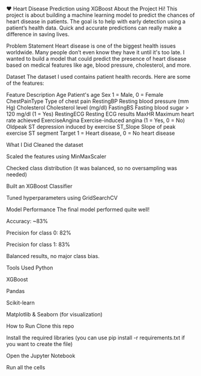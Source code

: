 ❤️ Heart Disease Prediction using XGBoost
About the Project
Hi! This project is about building a machine learning model to predict the chances of heart disease in patients. The goal is to help with early detection using a patient’s health data. Quick and accurate predictions can really make a difference in saving lives.

Problem Statement
Heart disease is one of the biggest health issues worldwide. Many people don’t even know they have it until it's too late. I wanted to build a model that could predict the presence of heart disease based on medical features like age, blood pressure, cholesterol, and more.

Dataset
The dataset I used contains patient health records. Here are some of the features:

Feature	Description
Age	Patient's age
Sex	1 = Male, 0 = Female
ChestPainType	Type of chest pain
RestingBP	Resting blood pressure (mm Hg)
Cholesterol	Cholesterol level (mg/dl)
FastingBS	Fasting blood sugar > 120 mg/dl (1 = Yes)
RestingECG	Resting ECG results
MaxHR	Maximum heart rate achieved
ExerciseAngina	Exercise-induced angina (1 = Yes, 0 = No)
Oldpeak	ST depression induced by exercise
ST_Slope	Slope of peak exercise ST segment
Target	1 = Heart disease, 0 = No heart disease

What I Did
Cleaned the dataset

Scaled the features using MinMaxScaler

Checked class distribution (it was balanced, so no oversampling was needed)

Built an XGBoost Classifier

Tuned hyperparameters using GridSearchCV

Model Performance
The final model performed quite well!

Accuracy: ~83%

Precision for class 0: 82%

Precision for class 1: 83%

Balanced results, no major class bias.

Tools Used
Python

XGBoost

Pandas

Scikit-learn

Matplotlib & Seaborn (for visualization)

How to Run
Clone this repo

Install the required libraries (you can use pip install -r requirements.txt if you want to create the file)

Open the Jupyter Notebook

Run all the cells


